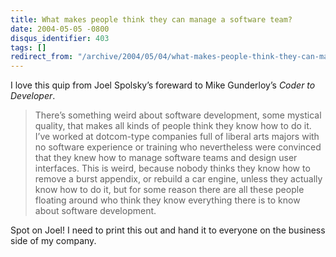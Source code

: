```yaml
---
title: What makes people think they can manage a software team?
date: 2004-05-05 -0800
disqus_identifier: 403
tags: []
redirect_from: "/archive/2004/05/04/what-makes-people-think-they-can-manage-a-software-team.aspx/"
---
```


I love this quip from Joel Spolsky’s foreward to Mike Gunderloy’s *Coder
to Developer*.

> There’s something weird about software development, some mystical
> quality, that makes all kinds of people think they know how to do it.
> I’ve worked at dotcom-type companies full of liberal arts majors with
> no software experience or training who nevertheless were convinced
> that they knew how to manage software teams and design user
> interfaces. This is weird, because nobody thinks they know how to
> remove a burst appendix, or rebuild a car engine, unless they actually
> know how to do it, but for some reason there are all these people
> floating around who think they know everything there is to know about
> software development.

Spot on Joel! I need to print this out and hand it to everyone on the
business side of my company.

